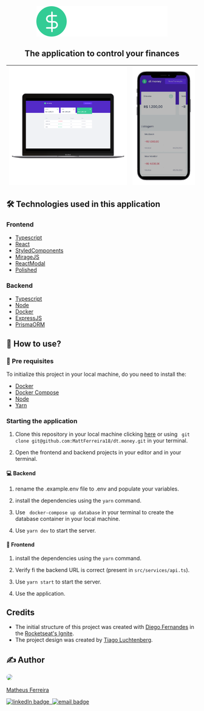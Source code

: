 <div align="center">
  <img src="./.github/logo.svg">

  <h2> The application to control your finances</h2>
</div>

| ![laptop](./.github/notebook.png) | ![phone](./.github/phone.png) |
|---|---|

## 🛠 Technologies used in this application
### Frontend
- [Typescript](https://www.typescriptlang.org/)
- [React](https://reactjs.org/)
- [StyledComponents](https://styled-components.com/docs/api)
- [MirageJS](https://miragejs.com/)
- [ReactModal](https://github.com/reactjs/react-modal)
- [Polished](https://polished.js.org/)

### Backend
- [Typescript](https://www.typescriptlang.org/)
- [Node](https://nodejs.org/)
- [Docker](https://www.docker.com/)
- [ExpressJS](https://expressjs.com/)
- [PrismaORM](https://www.prisma.io/)


## 🚀 How to use?
### 📑 Pre requisites
 To initialize this project in your local machine, do you need to install the:
- [Docker](https://docs.docker.com/get-docker/)
- [Docker Compose](https://docs.docker.com/compose/)
- [Node](https://nodejs.org/)
- [Yarn](https://yarnpkg.com/)

### Starting the application
1. Clone this repository in your local machine clicking [here](https://github.com/MattFerreira18/dt.money.git) or using ``` git clone git@github.com:MattFerreira18/dt.money.git``` in your terminal.

2. Open the frontend and backend projects in your editor and in your terminal.

#### 💻 Backend
1. rename the .example.env file to .env and populate your variables.

2. install the dependencies using the ``` yarn ``` command.

3. Use ``` docker-compose up database``` in your terminal to create the database container in your local machine.

4. Use ``` yarn dev ``` to start the server.

#### 🎨 Frontend
1. install the dependencies using the ``` yarn ``` command.

2. Verify fi the backend URL is correct (present in ``` src/services/api.ts ```).

4. Use ``` yarn start ``` to start the server.

5. Use the application.

## Credits
- The initial structure of this project was created with [Diego Fernandes](https://github.com/diego3g) in the [Rocketseat's Ignite](https://rocketseat.com.br/ignite).
- The project design was created by [Tiago Luchtenberg](https://www.instagram.com/tiagoluchtenberg/).

## ✍ Author
<a href="https://www.github.com/MattFerreira18">
  <img src="https://www.github.com/MattFerreira18.png" style="border-radius: 50%" width="100px">
  <p>Matheus Ferreira</p>
</a>

<div>
  <a href="https://www.linkedin.com/in/matheus-ferreira-9267091b3/">
    <img src="https://img.shields.io/badge/-Matheus-blue?style=flat-square&logo=Linkedin&logoColor=white" alt="linkedIn badge">
  </a>
  <a href="https://github.com/MattFerreira18">
    <img src="https://img.shields.io/badge/-MattFerreira18-0d1117?style=flat-square&logo=github&logoColor=white" alt="">
  </a>
  <a href="mailto:matheusferreira.dev@gmail.com">
    <img src="https://img.shields.io/badge/-matheusferreira.dev@gmail.com-c14438?style=flat-square&logo=Gmail&logoColor=white" alt="email badge">
  </a>
</div>
